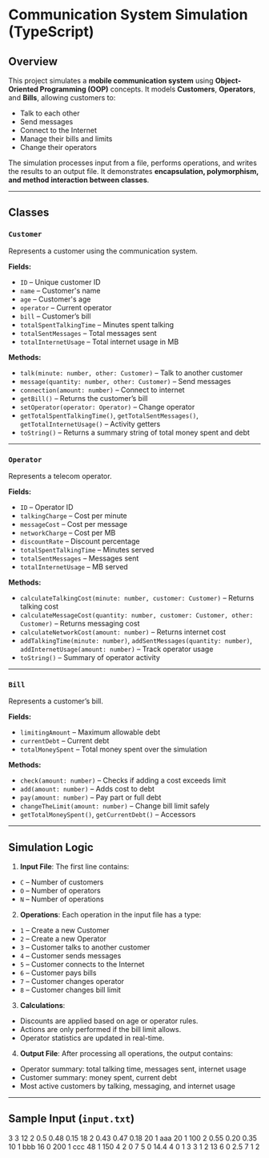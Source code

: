 # Communication System Simulation (TypeScript)

## Overview

This project simulates a **mobile communication system** using **Object-Oriented Programming (OOP)** concepts. It models **Customers**, **Operators**, and **Bills**, allowing customers to:

- Talk to each other
- Send messages
- Connect to the Internet
- Manage their bills and limits
- Change their operators

The simulation processes input from a file, performs operations, and writes the results to an output file. It demonstrates **encapsulation, polymorphism, and method interaction between classes**.

---

## Classes

### `Customer`

Represents a customer using the communication system.

**Fields:**
- `ID` – Unique customer ID
- `name` – Customer's name
- `age` – Customer's age
- `operator` – Current operator
- `bill` – Customer’s bill
- `totalSpentTalkingTime` – Minutes spent talking
- `totalSentMessages` – Total messages sent
- `totalInternetUsage` – Total internet usage in MB

**Methods:**
- `talk(minute: number, other: Customer)` – Talk to another customer
- `message(quantity: number, other: Customer)` – Send messages
- `connection(amount: number)` – Connect to internet
- `getBill()` – Returns the customer’s bill
- `setOperator(operator: Operator)` – Change operator
- `getTotalSpentTalkingTime()`, `getTotalSentMessages()`, `getTotalInternetUsage()` – Activity getters
- `toString()` – Returns a summary string of total money spent and debt

---

### `Operator`

Represents a telecom operator.

**Fields:**
- `ID` – Operator ID
- `talkingCharge` – Cost per minute
- `messageCost` – Cost per message
- `networkCharge` – Cost per MB
- `discountRate` – Discount percentage
- `totalSpentTalkingTime` – Minutes served
- `totalSentMessages` – Messages sent
- `totalInternetUsage` – MB served

**Methods:**
- `calculateTalkingCost(minute: number, customer: Customer)` – Returns talking cost
- `calculateMessageCost(quantity: number, customer: Customer, other: Customer)` – Returns messaging cost
- `calculateNetworkCost(amount: number)` – Returns internet cost
- `addTalkingTime(minute: number)`, `addSentMessages(quantity: number)`, `addInternetUsage(amount: number)` – Track operator usage
- `toString()` – Summary of operator activity

---

### `Bill`

Represents a customer’s bill.

**Fields:**
- `limitingAmount` – Maximum allowable debt
- `currentDebt` – Current debt
- `totalMoneySpent` – Total money spent over the simulation

**Methods:**
- `check(amount: number)` – Checks if adding a cost exceeds limit
- `add(amount: number)` – Adds cost to debt
- `pay(amount: number)` – Pay part or full debt
- `changeTheLimit(amount: number)` – Change bill limit safely
- `getTotalMoneySpent()`, `getCurrentDebt()` – Accessors

---

## Simulation Logic

1. **Input File**: The first line contains:
- `C` – Number of customers
- `O` – Number of operators
- `N` – Number of operations

2. **Operations**: Each operation in the input file has a type:
- `1` – Create a new Customer
- `2` – Create a new Operator
- `3` – Customer talks to another customer
- `4` – Customer sends messages
- `5` – Customer connects to the Internet
- `6` – Customer pays bills
- `7` – Customer changes operator
- `8` – Customer changes bill limit

3. **Calculations**:
- Discounts are applied based on age or operator rules.
- Actions are only performed if the bill limit allows.
- Operator statistics are updated in real-time.

4. **Output File**: After processing all operations, the output contains:
- Operator summary: total talking time, messages sent, internet usage
- Customer summary: money spent, current debt
- Most active customers by talking, messaging, and internet usage

---

## Sample Input (`input.txt`)

3
3
12
2 0.5 0.48 0.15 18
2 0.43 0.47 0.18 20
1 aaa 20 1 100
2 0.55 0.20 0.35 10
1 bbb 16 0 200
1 ccc 48 1 150
4 2 0 7
5 0 14.4
4 0 1 3
3 1 2 13
6 0 2.5
7 1 2
